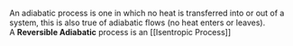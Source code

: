 An adiabatic process is one in which no heat is transferred into or out of a system, this is also true of adiabatic flows (no heat enters or leaves).
\
A **Reversible Adiabatic** process is an [[Isentropic Process]]
